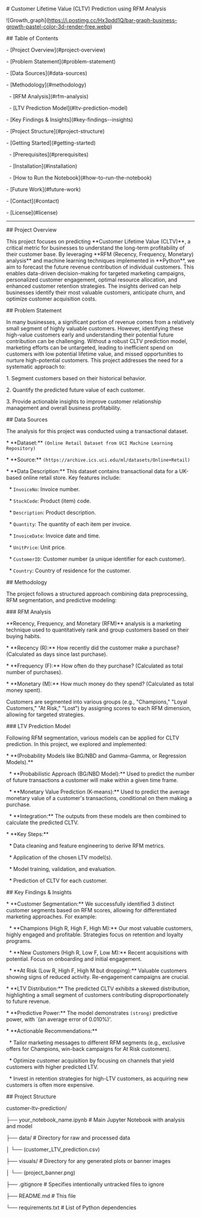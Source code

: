 \# Customer Lifetime Value (CLTV) Prediction using RFM Analysis



!\[Growth_graph](https://i.postimg.cc/Hx3pdd1Q/bar-graph-business-growth-pastel-color-3d-render-free.webp)





\## Table of Contents

\- \[Project Overview](#project-overview)

\- \[Problem Statement](#problem-statement)

\- \[Data Sources](#data-sources)

\- \[Methodology](#methodology)

&nbsp; - \[RFM Analysis](#rfm-analysis)

&nbsp; - \[LTV Prediction Model](#ltv-prediction-model)

\- \[Key Findings \& Insights](#key-findings--insights)

\- \[Project Structure](#project-structure)

\- \[Getting Started](#getting-started)

&nbsp; - \[Prerequisites](#prerequisites)

&nbsp; - \[Installation](#installation)

&nbsp; - \[How to Run the Notebook](#how-to-run-the-notebook)

\- \[Future Work](#future-work)

\- \[Contact](#contact)

\- \[License](#license)



---



\## Project Overview



This project focuses on predicting \*\*Customer Lifetime Value (CLTV)\*\*, a critical metric for businesses to understand the long-term profitability of their customer base. By leveraging \*\*RFM (Recency, Frequency, Monetary) analysis\*\* and machine learning techniques implemented in \*\*Python\*\*, we aim to forecast the future revenue contribution of individual customers. This enables data-driven decision-making for targeted marketing campaigns, personalized customer engagement, optimal resource allocation, and enhanced customer retention strategies. The insights derived can help businesses identify their most valuable customers, anticipate churn, and optimize customer acquisition costs.



\## Problem Statement



In many businesses, a significant portion of revenue comes from a relatively small segment of highly valuable customers. However, identifying these high-value customers early and understanding their potential future contribution can be challenging. Without a robust CLTV prediction model, marketing efforts can be untargeted, leading to inefficient spend on customers with low potential lifetime value, and missed opportunities to nurture high-potential customers. This project addresses the need for a systematic approach to:

1\.  Segment customers based on their historical behavior.

2\.  Quantify the predicted future value of each customer.

3\.  Provide actionable insights to improve customer relationship management and overall business profitability.



\## Data Sources

The analysis for this project was conducted using a transactional dataset.



\* \*\*Dataset:\*\* `(Online Retail Dataset from UCI Machine Learning Repository)`

\* \*\*Source:\*\* `(https://archive.ics.uci.edu/ml/datasets/Online+Retail)`

\* \*\*Data Description:\*\* This dataset contains transactional data for a UK-based online retail store. Key features include:

&nbsp;   \* `InvoiceNo`: Invoice number.

&nbsp;   \* `StockCode`: Product (item) code.

&nbsp;   \* `Description`: Product description.

&nbsp;   \* `Quantity`: The quantity of each item per invoice.

&nbsp;   \* `InvoiceDate`: Invoice date and time.

&nbsp;   \* `UnitPrice`: Unit price.

&nbsp;   \* `CustomerID`: Customer number (a unique identifier for each customer).

&nbsp;   \* `Country`: Country of residence for the customer.



\## Methodology



The project follows a structured approach combining data preprocessing, RFM segmentation, and predictive modeling:



\### RFM Analysis



\*\*Recency, Frequency, and Monetary (RFM)\*\* analysis is a marketing technique used to quantitatively rank and group customers based on their buying habits.

\* \*\*Recency (R):\*\* How recently did the customer make a purchase? (Calculated as days since last purchase).

\* \*\*Frequency (F):\*\* How often do they purchase? (Calculated as total number of purchases).

\* \*\*Monetary (M):\*\* How much money do they spend? (Calculated as total money spent).



Customers are segmented into various groups (e.g., "Champions," "Loyal Customers," "At Risk," "Lost") by assigning scores to each RFM dimension, allowing for targeted strategies.



\### LTV Prediction Model



Following RFM segmentation, various models can be applied for CLTV prediction. In this project, we explored and implemented:

\* \*\*(Probability Models like BG/NBD and Gamma-Gamma, or Regression Models).\*\*

&nbsp;   \* \*\*Probabilistic Approach (BG/NBD Model):\*\* Used to predict the number of future transactions a customer will make within a given time frame.

&nbsp;   \* \*\*Monetary Value Prediction (K-means):\*\* Used to predict the average monetary value of a customer's transactions, conditional on them making a purchase.

&nbsp;   \* \*\*Integration:\*\* The outputs from these models are then combined to calculate the predicted CLTV.

\* \*\*Key Steps:\*\*

&nbsp;   \* Data cleaning and feature engineering to derive RFM metrics.

&nbsp;   \* Application of the chosen LTV model(s).

&nbsp;   \* Model training, validation, and evaluation.

&nbsp;   \* Prediction of CLTV for each customer.



\## Key Findings \& Insights


\* \*\*Customer Segmentation:\*\* We successfully identified 3 distinct customer segments based on RFM scores, allowing for differentiated marketing approaches. For example:

&nbsp;   \* \*\*Champions (High R, High F, High M):\*\* Our most valuable customers, highly engaged and profitable. Strategies focus on retention and loyalty programs.

&nbsp;   \* \*\*New Customers (High R, Low F, Low M):\*\* Recent acquisitions with potential. Focus on onboarding and initial engagement.

&nbsp;   \* \*\*At Risk (Low R, High F, High M but dropping):\*\* Valuable customers showing signs of reduced activity. Re-engagement campaigns are crucial.

\* \*\*LTV Distribution:\*\* The predicted CLTV exhibits a skewed distribution, highlighting a small segment of customers contributing disproportionately to future revenue.

\* \*\*Predictive Power:\*\* The model demonstrates `(strong)` predictive power, with `(an average error of 0.010%)'.

\* \*\*Actionable Recommendations:\*\*

&nbsp;   \* Tailor marketing messages to different RFM segments (e.g., exclusive offers for Champions, win-back campaigns for At Risk customers).

&nbsp;   \* Optimize customer acquisition by focusing on channels that yield customers with higher predicted LTV.

&nbsp;   \* Invest in retention strategies for high-LTV customers, as acquiring new customers is often more expensive.


\## Project Structure



customer-ltv-prediction/

├── your\_notebook\_name.ipynb   # Main Jupyter Notebook with analysis and model

├── data/                       # Directory for raw and processed data

│   └── (customer\_LTV\_prediction.csv)

├── visuals/                    # Directory for any generated plots or banner images

│   └── (project\_banner.png)

├── .gitignore                  # Specifies intentionally untracked files to ignore

├── README.md                   # This file

└── requirements.txt            # List of Python dependencies

